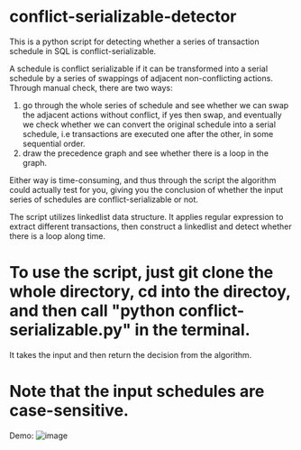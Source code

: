 # conflict-serializable-detector
This is a python script for detecting whether a series of transaction schedule in SQL is conflict-serializable.


A schedule is conflict serializable if it can be transformed into a serial schedule by a series of swappings of adjacent non-conflicting actions.
Through manual check, there are two ways: 
1) go through the whole series of schedule and see whether we can swap the adjacent actions without conflict, if yes then swap, and 
eventually we check whether we can convert the original schedule into a serial schedule, i.e transactions are executed one after the other, in some sequential order.
2) draw the precedence graph and see whether there is a loop in the graph.

Either way is time-consuming, and thus through the script the algorithm could actually test for you, giving you the conclusion of whether the input series of schedules
are conflict-serializable or not.

The script utilizes linkedlist data structure. It applies regular expression to extract different transactions, then construct a linkedlist and detect whether there is a loop along time.

# To use the script, just git clone the whole directory, cd into the directoy, and then call "python conflict-serializable.py" in the terminal.

It takes the input and then return the decision from the algorithm. 
# Note that the input schedules are case-sensitive.

Demo:
![image](https://user-images.githubusercontent.com/94572804/144966736-a28b5eb3-bb9f-4e47-8e50-a517f9067ef2.png)


